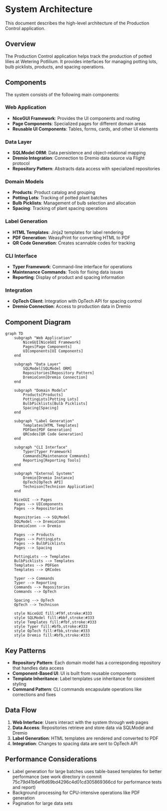 # System Architecture

This document describes the high-level architecture of the Production Control application.

## Overview

The Production Control application helps track the production of potted lilies at Wetering Potlilium. It provides interfaces for managing potting lots, bulb picklists, products, and spacing operations.

## Components

The system consists of the following main components:

### Web Application

- **NiceGUI Framework**: Provides the UI components and routing
- **Page Components**: Specialized pages for different domain areas
- **Reusable UI Components**: Tables, forms, cards, and other UI elements

### Data Layer

- **SQLModel ORM**: Data persistence and object-relational mapping
- **Dremio Integration**: Connection to Dremio data source via Flight protocol
- **Repository Pattern**: Abstracts data access with specialized repositories

### Domain Models

- **Products**: Product catalog and grouping
- **Potting Lots**: Tracking of potted plant batches
- **Bulb Picklists**: Management of bulb selection and allocation
- **Spacing**: Tracking of plant spacing operations

### Label Generation

- **HTML Templates**: Jinja2 templates for label rendering
- **PDF Generation**: WeasyPrint for converting HTML to PDF
- **QR Code Generation**: Creates scannable codes for tracking

### CLI Interface

- **Typer Framework**: Command-line interface for operations
- **Maintenance Commands**: Tools for fixing data issues
- **Reporting**: Display of product and spacing information

### Integration

- **OpTech Client**: Integration with OpTech API for spacing control
- **Dremio Connection**: Access to production data in Dremio

## Component Diagram

```mermaid
graph TD
    subgraph "Web Application"
        NiceGUI[NiceGUI Framework]
        Pages[Page Components]
        UIComponents[UI Components]
    end
    
    subgraph "Data Layer"
        SQLModel[SQLModel ORM]
        Repositories[Repository Pattern]
        DremioConn[Dremio Connection]
    end
    
    subgraph "Domain Models"
        Products[Products]
        PottingLots[Potting Lots]
        BulbPicklists[Bulb Picklists]
        Spacing[Spacing]
    end
    
    subgraph "Label Generation"
        Templates[HTML Templates]
        PDFGen[PDF Generation]
        QRCodes[QR Code Generation]
    end
    
    subgraph "CLI Interface"
        Typer[Typer Framework]
        Commands[Maintenance Commands]
        Reporting[Reporting Tools]
    end
    
    subgraph "External Systems"
        Dremio[Dremio Instance]
        OpTech[OpTech API]
        Technison[Technison Application]
    end

    NiceGUI --> Pages
    Pages --> UIComponents
    Pages --> Repositories
    
    Repositories --> SQLModel
    SQLModel --> DremioConn
    DremioConn --> Dremio
    
    Pages --> Products
    Pages --> PottingLots
    Pages --> BulbPicklists
    Pages --> Spacing
    
    PottingLots --> Templates
    BulbPicklists --> Templates
    Templates --> PDFGen
    Templates --> QRCodes
    
    Typer --> Commands
    Typer --> Reporting
    Commands --> Repositories
    Commands --> OpTech
    
    Spacing --> OpTech
    OpTech --> Technison

    style NiceGUI fill:#f9f,stroke:#333
    style SQLModel fill:#bbf,stroke:#333
    style Templates fill:#fbf,stroke:#333
    style Typer fill:#bfb,stroke:#333
    style OpTech fill:#fbb,stroke:#333
    style Dremio fill:#bfb,stroke:#333
```

## Key Patterns

- **Repository Pattern**: Each domain model has a corresponding repository that handles data access
- **Component-Based UI**: UI is built from reusable components
- **Template Inheritance**: Label templates use inheritance for consistent styling
- **Command Pattern**: CLI commands encapsulate operations like corrections and fixes

## Data Flow

1. **Web Interface**: Users interact with the system through web pages
2. **Data Access**: Repositories retrieve and store data via SQLModel and Dremio
3. **Label Generation**: HTML templates are rendered and converted to PDF
4. **Integration**: Changes to spacing data are sent to OpTech API

## Performance Considerations

- Label generation for large batches uses table-based templates for better performance 
  (see work directory in commit 75c79d41b6ef6d69bd4296c4d01cd305869366cd for performance tests and report)
- Background processing for CPU-intensive operations like PDF generation
- Pagination for large data sets
